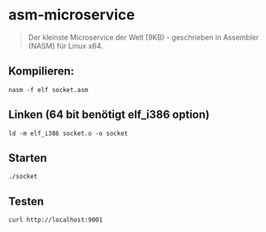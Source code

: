 # asm-microservice

> Der kleinste Microservice der Welt (9KB) - geschrieben in Assembler (NASM) für Linux x64.

## Kompilieren: 
```
nasm -f elf socket.asm
```
## Linken (64 bit benötigt elf_i386 option)
```
ld -m elf_i386 socket.o -o socket
```
## Starten 
```
./socket
```
## Testen
```
curl http://localhost:9001
```

